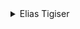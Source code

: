 <details>
<summary>Elias Tigiser</summary>

- [Pexels](https://www.pexels.com/@elias-tigiser-411757)
- [Instagram](https://www.instagram.com/elias_tigiser/)

    <details>
    <summary>Wallpapers</summary>

    <a href="https://www.pexels.com/photo/photo-of-fern-plants-2757549/">
      <img src="./authors/Elias Tigiser/mystic-ferns-(4K).jpg" title="Photo of Fern Plants" width=600/>
    </a>

    </details>
</details>
